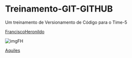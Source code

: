 # Treinamento-GIT-GITHUB

Um treinamento de Versionamento de Código para o Time-5

[FranciscoHeronildo](https://francisco-heronildo.netlify.app/)

![imgFH](https://phoneky.co.uk/thumbs/screensavers/down/fun/hacker_m1d9yfj5.gif)

[Aquiles]()
